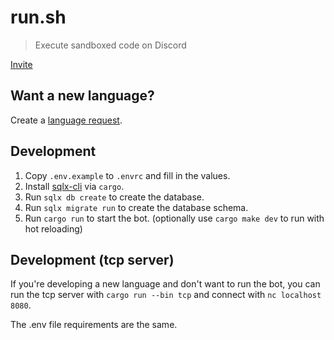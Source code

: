# run.sh

> Execute sandboxed code on Discord

[Invite](https://discord.com/oauth2/authorize?client_id=1044442383288389692)

## Want a new language?

Create a [language request](https://github.com/1computer1/run.sh/issues/new?assignees=&labels=&template=feature_request.yml&title=).

## Development

1. Copy `.env.example` to `.envrc` and fill in the values.
2. Install [sqlx-cli] via `cargo`.
3. Run `sqlx db create` to create the database.
4. Run `sqlx migrate run` to create the database schema.
5. Run `cargo run` to start the bot. (optionally use `cargo make dev` to run with hot reloading)

## Development (tcp server)

If you're developing a new language and don't want to run the bot, you can run the tcp server with `cargo run --bin tcp` and connect with `nc localhost 8080`.

The .env file requirements are the same.

[sqlx-cli]: https://github.com/launchbadge/sqlx/tree/main/sqlx-cli
